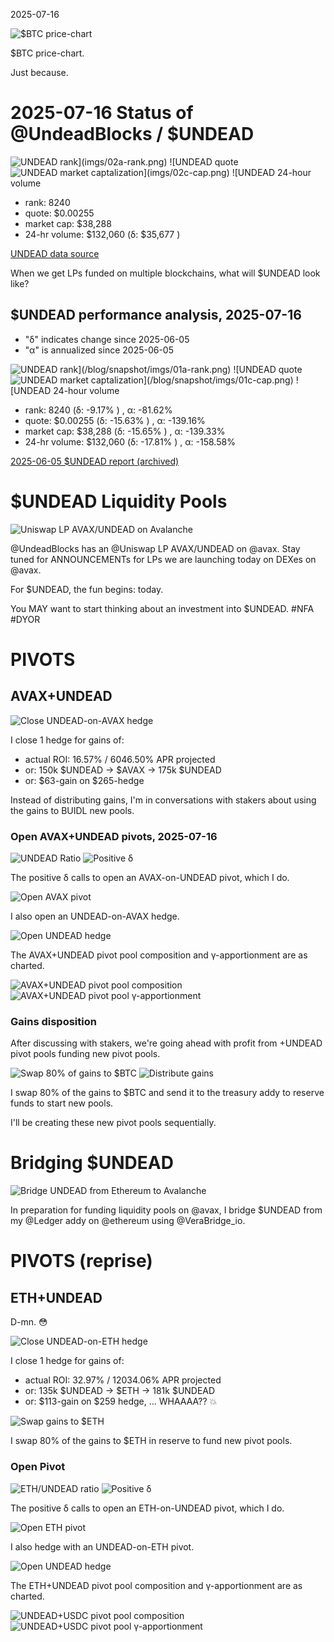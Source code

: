 2025-07-16

![$BTC price-chart](imgs/01-btc.png)

$BTC price-chart.

Just because.
# 2025-07-16 Status of @UndeadBlocks / $UNDEAD 

![$UNDEAD rank](imgs/02a-rank.png) 
![$UNDEAD quote](imgs/02b-quote.png) 
![$UNDEAD market captalization](imgs/02c-cap.png) 
![$UNDEAD 24-hour volume](imgs/02d-vol.png) 

* rank: 8240 
* quote: $0.00255 
* market cap: $38,288 
* 24-hr volume: $132,060 (δ: $35,677 ) 


[UNDEAD data source](https://www.coingecko.com/en/coins/undead-blocks) 



When we get LPs funded on multiple blockchains, what will $UNDEAD look like? 

## $UNDEAD performance analysis, 2025-07-16 

* "δ" indicates change since 2025-06-05 
* "α" is annualized since 2025-06-05 

![$UNDEAD rank](/blog/snapshot/imgs/01a-rank.png) 
![$UNDEAD quote](/blog/snapshot/imgs/01b-quote.png) 
![$UNDEAD market captalization](/blog/snapshot/imgs/01c-cap.png) 
![$UNDEAD 24-hour volume](/blog/snapshot/imgs/01d-vol.png) 

* rank: 8240 (δ: -9.17% ) , α: -81.62% 
* quote: $0.00255 (δ: -15.63% ) , α: -139.16% 
* market cap: $38,288 (δ: -15.65% ) , α: -139.33% 
* 24-hr volume: $132,060 (δ: -17.81% ) , α: -158.58% 

[2025-06-05 $UNDEAD report (archived)](https://github.com/pivoteur/biz/tree/main/blog/snapshot) 

# $UNDEAD Liquidity Pools

![Uniswap LP AVAX/UNDEAD on Avalanche](imgs/03-uniswap-lp.png)

@UndeadBlocks has an @Uniswap LP AVAX/UNDEAD on @avax. Stay tuned for ANNOUNCEMENTs for LPs we are launching today on DEXes on @avax.

For $UNDEAD, the fun begins: today.

You MAY want to start thinking about an investment into $UNDEAD. #NFA #DYOR 

# PIVOTS

## AVAX+UNDEAD

![Close UNDEAD-on-AVAX hedge](imgs/04-close-undead-hedge.png)

I close 1 hedge for gains of:

* actual ROI: 16.57% / 6046.50% APR projected
* or: 150k $UNDEAD -> $AVAX -> 175k $UNDEAD
* or: $63-gain on $265-hedge

Instead of distributing gains, I'm in conversations with stakers about using the gains to BUIDL new pools.

### Open AVAX+UNDEAD pivots, 2025-07-16 

![UNDEAD Ratio](imgs/05a-ratio.png) 
![Positive δ](imgs/05b-delta.png) 

The positive δ calls to open an AVAX-on-UNDEAD pivot, which I do. 

![Open AVAX pivot](imgs/05c-open-avax-pivot.png) 

I also open an UNDEAD-on-AVAX hedge. 

![Open UNDEAD hedge](imgs/05d-open-undead-hedge.png) 

The AVAX+UNDEAD pivot pool composition and γ-apportionment are as charted. 

![AVAX+UNDEAD pivot pool composition](imgs/06a-comp.png) 
![AVAX+UNDEAD pivot pool γ-apportionment](imgs/06b-apport.png) 

### Gains disposition

After discussing with stakers, we're going ahead with profit from +UNDEAD pivot pools funding new pivot pools.

![Swap 80% of gains to $BTC](imgs/07a-swap-to-btc.png)
![Distribute gains](imgs/07b-dist-gains.png)

I swap 80% of the gains to $BTC and send it to the treasury addy to reserve funds to start new pools.

I'll be creating these new pivot pools sequentially.

# Bridging $UNDEAD

![Bridge UNDEAD from Ethereum to Avalanche](imgs/08-bridge-undead.png)

In preparation for funding liquidity pools on @avax, I bridge $UNDEAD from my @Ledger addy on @ethereum using @VeraBridge_io. 

# PIVOTS (reprise)

## ETH+UNDEAD

D-mn. 😳

![Close UNDEAD-on-ETH hedge](imgs/09a-close-undead-hedge.png)

I close 1 hedge for gains of:

* actual ROI: 32.97% / 12034.06% APR projected
* or: 135k $UNDEAD -> $ETH -> 181k $UNDEAD
* or: $113-gain on $259 hedge, ... WHAAAA?? 💥

![Swap gains to $ETH](imgs/09b-swap-to-eth.png)

I swap 80% of the gains to $ETH in reserve to fund new pivot pools. 

### Open Pivot 

![ETH/UNDEAD ratio](imgs/10a-ratio.png) 
![Positive δ](imgs/10b-delta.png) 

The positive δ calls to open an ETH-on-UNDEAD pivot, which I do. 

![Open ETH pivot](imgs/10c-open-eth-pivot.png) 

I also hedge with an UNDEAD-on-ETH pivot. 

![Open UNDEAD hedge](imgs/10d-open-undead-hedge.png) 

The ETH+UNDEAD pivot pool composition and γ-apportionment are as charted. 

![UNDEAD+USDC pivot pool composition](imgs/11a-comp.png) 
![UNDEAD+USDC pivot pool γ-apportionment](imgs/11b-apport.png) 
